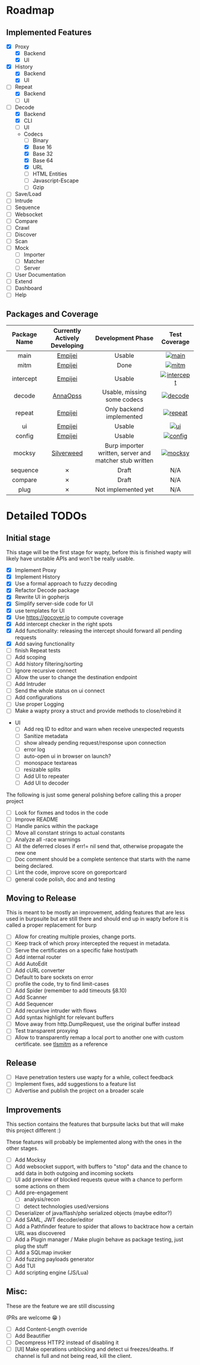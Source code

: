 # Roadmap
## Implemented Features

* [x] Proxy
	* [x] Backend
	* [x] UI
* [x] History
	* [x] Backend
	* [x] UI
* [ ] Repeat
	* [x] Backend
	* [ ] UI
* [ ] Decode
	* [x] Backend
	* [x] CLI
	* [ ] UI
	* Codecs
		* [ ] Binary
		* [x] Base 16
		* [x] Base 32
		* [x] Base 64
		* [x] URL
		* [ ] HTML Entities
		* [ ] Javascript-Escape
		* [ ] Gzip
* [ ] Save/Load
* [ ] Intrude
* [ ] Sequence
* [ ] Websocket
* [ ] Compare
* [ ] Crawl
* [ ] Discover
* [ ] Scan
* [ ] Mock
	* [ ] Importer
	* [ ] Matcher
	* [ ] Server
* [ ] User Documentation
* [ ] Extend
* [ ] Dashboard
* [ ] Help

## Packages and Coverage
Package Name | Currently Actively Developing               | Development Phase           | Test Coverage
:-----------:|:-------------------------------------------:|:---------------------------:|:--:
main         | [Empijei](https://github.com/empijei)       | Usable                      | [![main](https://gocover.io/_badge/github.com/empijei/wapty?nocache=wapty)](http://gocover.io/github.com/empijei/wapty)
mitm         | [Empijei](https://github.com/empijei)       | Done                        | [![mitm](https://gocover.io/_badge/github.com/empijei/wapty/mitm?nocache=wapty)](http://gocover.io/github.com/empijei/wapty/mitm)
intercept    | [Empijei](https://github.com/empijei)       | Usable                      | [![intercept](https://gocover.io/_badge/github.com/empijei/wapty/intercept?nocache=wapty)](http://gocover.io/github.com/empijei/wapty/intercept)
decode       | [AnnaOpss](https://github.com/annaopss)     | Usable, missing some codecs | [![decode](https://gocover.io/_badge/github.com/empijei/wapty/decode?nocache=wapty)](http://gocover.io/github.com/empijei/wapty/decode)
repeat       | [Empijei](https://github.com/empijei)       | Only backend implemented    | [![repeat](https://gocover.io/_badge/github.com/empijei/wapty/repeat?nocache=wapty)](http://gocover.io/github.com/empijei/wapty/repeat)
ui           | [Empijei](https://github.com/empijei)       | Usable                      | [![ui](https://gocover.io/_badge/github.com/empijei/wapty/ui?nocache=wapty)](http://gocover.io/github.com/empijei/wapty/ui)
config       | [Empijei](https://github.com/empijei)       | Usable                      | [![config](https://gocover.io/_badge/github.com/empijei/wapty/config?nocache=wapty)](http://gocover.io/github.com/empijei/wapty/config)
mocksy       | [Silverweed](https://github.com/silverweed) | Burp importer written, server and matcher stub written  | [![mocksy](https://gocover.io/_badge/github.com/empijei/wapty/mocksy?nocache=wapty)](http://gocover.io/github.com/empijei/wapty/mocksy)
sequence     | ✗                                           | Draft                       | N/A
compare      | ✗                                           | Draft                       | N/A
plug         | ✗                                           | Not implemented yet         | N/A

# Detailed TODOs
## Initial stage
This stage will be the first stage for wapty, before this is finished wapty will likely have unstable APIs and won't be really usable.

* [x] Implement Proxy
* [x] Implement History
* [x] Use a formal approach to fuzzy decoding
* [x] Refactor Decode package
* [x] Rewrite UI in gopherjs
* [x] Simplify server-side code for UI
* [x] use templates for UI
* [x] Use https://gocover.io to compute coverage
* [x] Add intercept checker in the right spots
* [x] Add functionality: releasing the intercept should forward all pending requests
* [x] Add saving functionality
* [ ] finish Repeat tests
* [ ] Add scoping
* [ ] Add history filtering/sorting
* [ ] Ignore recursive connect
* [ ] Allow the user to change the destination endpoint
* [ ] Add Intruder
* [ ] Send the whole status on ui connect
* [ ] Add configurations
* [ ] Use proper Logging
* [ ] Make a wapty proxy a struct and provide methods to close/rebind it
* UI
	* [ ] Add req ID to editor and warn when receive unexpected requests
	* [ ] Sanitize metadata
	* [ ] show already pending request/response upon connection
	* [ ] error log
	* [ ] auto-open ui in browser on launch?
	* [ ] monospace textareas
	* [ ] resizable splits
	* [ ] Add UI to repeater
	* [ ] Add UI to decoder

The following is just some general polishing before calling this a proper project
* [ ] Look for fixmes and todos in the code
* [ ] Improve README
* [ ] Handle panics within the package
* [ ] Move all constant strings to actual constants
* [ ] Analyze all -race warnings
* [ ] All the deferred closes if err!= nil send that, otherwise propagate the new one
* [ ] Doc comment should be a complete sentence that starts with the name being declared.
* [ ] Lint the code, improve score on goreportcard
* [ ] general code polish, doc and and testing

## Moving to Release
This is meant to be mostly an improvement, adding features that are less used in burpsuite but are still there and should end up in wapty before it is called a proper replacement for burp
* [ ] Allow for creating multiple proxies, change ports.
* [ ] Keep track of which proxy intercepted the request in metadata.
* [ ] Serve the certificates on a specific fake host/path
* [ ] Add internal router
* [ ] Add AutoEdit
* [ ] Add cURL converter
* [ ] Default to bare sockets on error
* [ ] profile the code, try to find limit-cases
* [ ] Add Spider (remember to add timeouts §8.10)
* [ ] Add Scanner
* [ ] Add Sequencer
* [ ] Add recursive intruder with flows
* [ ] Add syntax highlight for relevant buffers
* [ ] Move away from http.DumpRequest, use the original buffer instead
* [ ] Test transparent proxying
* [ ] Allow to transparently remap a local port to another one with custom certificate. see [tlsmitm](https://github.com/empijei/tlsmitm) as a reference

## Release
* [ ] Have penetration testers use wapty for a while, collect feedback
* [ ] Implement fixes, add suggestions to a feature list
* [ ] Advertise and publish the project on a broader scale

## Improvements
This section contains the features that burpsuite lacks but that will make this project different :)

These features will probably be implemented along with the ones in the other stages.

* [ ] Add Mocksy
* [ ] Add websocket support, with buffers to "stop" data and the chance to add data in both outgoing and incoming sockets
* [ ] UI add preview of blocked requests queue with a chance to perform some actions on them
* [ ] Add pre-engagement
	* [ ] analysis/recon
	* [ ] detect technologies used/versions
* [ ] Deserializer of java/flash/php serialized objects (maybe editor?)
* [ ] Add SAML, JWT decoder/editor
* [ ] Add a Pathfinder feature to spider that allows to backtrace how a certain URL was discovered
* [ ] Add a Plugin manager / Make plugin behave as package testing, just plug the stuff
* [ ] Add a SQLmap invoker
* [ ] Add fuzzing payloads generator
* [ ] Add TUI
* [ ] Add scripting engine (JS/Lua)

## Misc:
These are the feature we are still discussing

(PRs are welcome :grin: )

* [ ] Add Content-Length override
* [ ] Add Beautifier
* [ ] Decompress HTTP2 instead of disabling it
* [ ] [UI] Make operations unblocking and detect ui freezes/deaths. If channel is full and not being read, kill the client.
